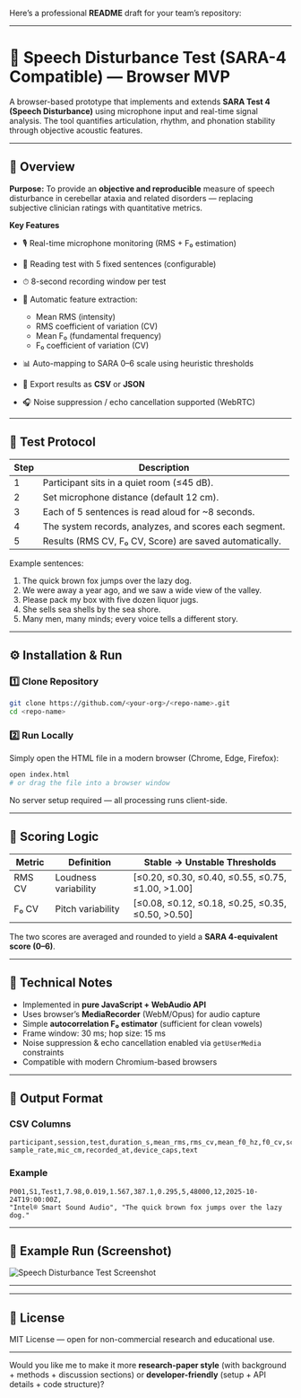Here’s a professional **README** draft for your team’s repository:

---

# 🧠 Speech Disturbance Test (SARA-4 Compatible) — Browser MVP

A browser-based prototype that implements and extends **SARA Test 4 (Speech Disturbance)** using microphone input and real-time signal analysis.
The tool quantifies articulation, rhythm, and phonation stability through objective acoustic features.

---

## 🚀 Overview

**Purpose:**
To provide an **objective and reproducible** measure of speech disturbance in cerebellar ataxia and related disorders — replacing subjective clinician ratings with quantitative metrics.

**Key Features**

* 🎙️ Real-time microphone monitoring (RMS + F₀ estimation)
* 📖 Reading test with 5 fixed sentences (configurable)
* ⏱ 8-second recording window per test
* 🧩 Automatic feature extraction:

  * Mean RMS (intensity)
  * RMS coefficient of variation (CV)
  * Mean F₀ (fundamental frequency)
  * F₀ coefficient of variation (CV)
* 📊 Auto-mapping to SARA 0–6 scale using heuristic thresholds
* 💾 Export results as **CSV** or **JSON**
* 🎧 Noise suppression / echo cancellation supported (WebRTC)

---

## 🧩 Test Protocol

| Step | Description                                             |
| ---- | ------------------------------------------------------- |
| 1    | Participant sits in a quiet room (≤45 dB).              |
| 2    | Set microphone distance (default 12 cm).                |
| 3    | Each of 5 sentences is read aloud for ~8 seconds.       |
| 4    | The system records, analyzes, and scores each segment.  |
| 5    | Results (RMS CV, F₀ CV, Score) are saved automatically. |

Example sentences:

1. The quick brown fox jumps over the lazy dog.
2. We were away a year ago, and we saw a wide view of the valley.
3. Please pack my box with five dozen liquor jugs.
4. She sells sea shells by the sea shore.
5. Many men, many minds; every voice tells a different story.

---

## ⚙️ Installation & Run

### 1️⃣ Clone Repository

```bash
git clone https://github.com/<your-org>/<repo-name>.git
cd <repo-name>
```

### 2️⃣ Run Locally

Simply open the HTML file in a modern browser (Chrome, Edge, Firefox):

```bash
open index.html
# or drag the file into a browser window
```

No server setup required — all processing runs client-side.

---

## 🧮 Scoring Logic

| Metric | Definition           | Stable → Unstable Thresholds                      |
| ------ | -------------------- | ------------------------------------------------- |
| RMS CV | Loudness variability | [≤0.20, ≤0.30, ≤0.40, ≤0.55, ≤0.75, ≤1.00, >1.00] |
| F₀ CV  | Pitch variability    | [≤0.08, ≤0.12, ≤0.18, ≤0.25, ≤0.35, ≤0.50, >0.50] |

The two scores are averaged and rounded to yield a **SARA 4-equivalent score (0–6)**.

---

## 🧠 Technical Notes

* Implemented in **pure JavaScript + WebAudio API**
* Uses browser’s **MediaRecorder** (WebM/Opus) for audio capture
* Simple **autocorrelation F₀ estimator** (sufficient for clean vowels)
* Frame window: 30 ms; hop size: 15 ms
* Noise suppression & echo cancellation enabled via `getUserMedia` constraints
* Compatible with modern Chromium-based browsers

---

## 📁 Output Format

### CSV Columns

```
participant,session,test,duration_s,mean_rms,rms_cv,mean_f0_hz,f0_cv,score_0_6,
sample_rate,mic_cm,recorded_at,device_caps,text
```

### Example

```
P001,S1,Test1,7.98,0.019,1.567,387.1,0.295,5,48000,12,2025-10-24T19:00:00Z,
"Intel® Smart Sound Audio", "The quick brown fox jumps over the lazy dog."
```

---

## 🧪 Example Run (Screenshot)

![Speech Disturbance Test Screenshot](./857125bf-32af-425b-a2a7-9c94a2b5e019.png)

---


---

## 📜 License

MIT License — open for non-commercial research and educational use.

---

Would you like me to make it more **research-paper style** (with background + methods + discussion sections) or **developer-friendly** (setup + API details + code structure)?

